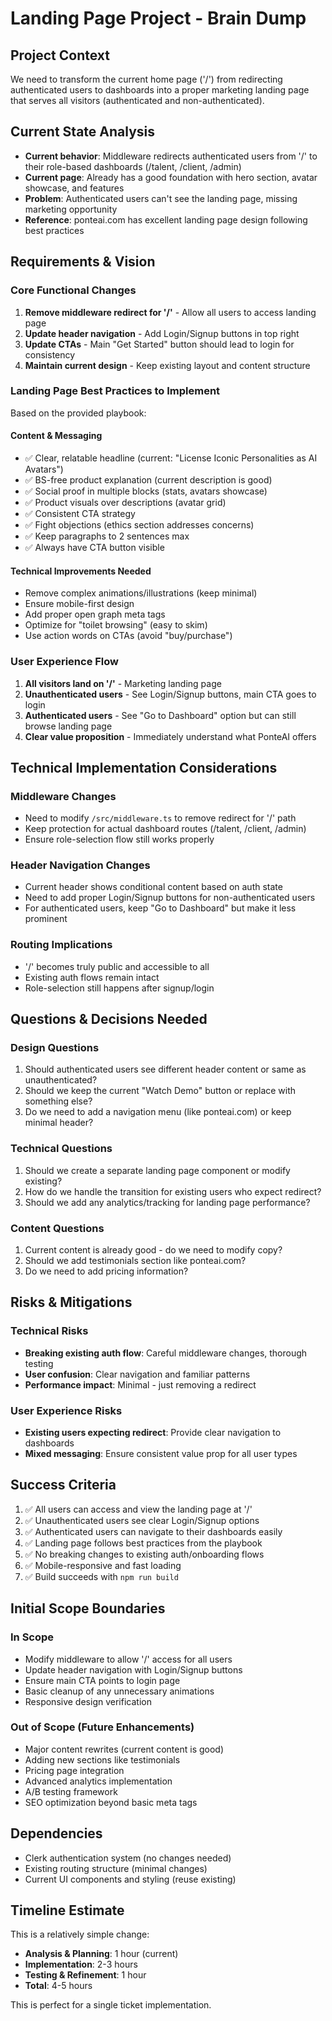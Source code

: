 # Landing Page Project - Brain Dump

## Project Context
We need to transform the current home page ('/') from redirecting authenticated users to dashboards into a proper marketing landing page that serves all visitors (authenticated and non-authenticated).

## Current State Analysis
- **Current behavior**: Middleware redirects authenticated users from '/' to their role-based dashboards (/talent, /client, /admin)
- **Current page**: Already has a good foundation with hero section, avatar showcase, and features
- **Problem**: Authenticated users can't see the landing page, missing marketing opportunity
- **Reference**: ponteai.com has excellent landing page design following best practices

## Requirements & Vision

### Core Functional Changes
1. **Remove middleware redirect for '/'** - Allow all users to access landing page
2. **Update header navigation** - Add Login/Signup buttons in top right
3. **Update CTAs** - Main "Get Started" button should lead to login for consistency
4. **Maintain current design** - Keep existing layout and content structure

### Landing Page Best Practices to Implement
Based on the provided playbook:

#### Content & Messaging
- ✅ Clear, relatable headline (current: "License Iconic Personalities as AI Avatars")
- ✅ BS-free product explanation (current description is good)
- ✅ Social proof in multiple blocks (stats, avatars showcase)
- ✅ Product visuals over descriptions (avatar grid)
- ✅ Consistent CTA strategy
- ✅ Fight objections (ethics section addresses concerns)
- ✅ Keep paragraphs to 2 sentences max
- ✅ Always have CTA button visible

#### Technical Improvements Needed
- Remove complex animations/illustrations (keep minimal)
- Ensure mobile-first design
- Add proper open graph meta tags
- Optimize for "toilet browsing" (easy to skim)
- Use action words on CTAs (avoid "buy/purchase")

### User Experience Flow
1. **All visitors land on '/'** - Marketing landing page
2. **Unauthenticated users** - See Login/Signup buttons, main CTA goes to login
3. **Authenticated users** - See "Go to Dashboard" option but can still browse landing page
4. **Clear value proposition** - Immediately understand what PonteAI offers

## Technical Implementation Considerations

### Middleware Changes
- Need to modify `/src/middleware.ts` to remove redirect for '/' path
- Keep protection for actual dashboard routes (/talent, /client, /admin)
- Ensure role-selection flow still works properly

### Header Navigation Changes
- Current header shows conditional content based on auth state
- Need to add proper Login/Signup buttons for non-authenticated users
- For authenticated users, keep "Go to Dashboard" but make it less prominent

### Routing Implications
- '/' becomes truly public and accessible to all
- Existing auth flows remain intact
- Role-selection still happens after signup/login

## Questions & Decisions Needed

### Design Questions
1. Should authenticated users see different header content or same as unauthenticated?
2. Should we keep the current "Watch Demo" button or replace with something else?
3. Do we need to add a navigation menu (like ponteai.com) or keep minimal header?

### Technical Questions
1. Should we create a separate landing page component or modify existing?
2. How do we handle the transition for existing users who expect redirect?
3. Should we add any analytics/tracking for landing page performance?

### Content Questions
1. Current content is already good - do we need to modify copy?
2. Should we add testimonials section like ponteai.com?
3. Do we need to add pricing information?

## Risks & Mitigations

### Technical Risks
- **Breaking existing auth flow**: Careful middleware changes, thorough testing
- **User confusion**: Clear navigation and familiar patterns
- **Performance impact**: Minimal - just removing a redirect

### User Experience Risks
- **Existing users expecting redirect**: Provide clear navigation to dashboards
- **Mixed messaging**: Ensure consistent value prop for all user types

## Success Criteria
1. ✅ All users can access and view the landing page at '/'
2. ✅ Unauthenticated users see clear Login/Signup options
3. ✅ Authenticated users can navigate to their dashboards easily
4. ✅ Landing page follows best practices from the playbook
5. ✅ No breaking changes to existing auth/onboarding flows
6. ✅ Mobile-responsive and fast loading
7. ✅ Build succeeds with `npm run build`

## Initial Scope Boundaries

### In Scope
- Modify middleware to allow '/' access for all users
- Update header navigation with Login/Signup buttons
- Ensure main CTA points to login page
- Basic cleanup of any unnecessary animations
- Responsive design verification

### Out of Scope (Future Enhancements)
- Major content rewrites (current content is good)
- Adding new sections like testimonials
- Pricing page integration
- Advanced analytics implementation
- A/B testing framework
- SEO optimization beyond basic meta tags

## Dependencies
- Clerk authentication system (no changes needed)
- Existing routing structure (minimal changes)
- Current UI components and styling (reuse existing)

## Timeline Estimate
This is a relatively simple change:
- **Analysis & Planning**: 1 hour (current)
- **Implementation**: 2-3 hours
- **Testing & Refinement**: 1 hour
- **Total**: 4-5 hours

This is perfect for a single ticket implementation.
